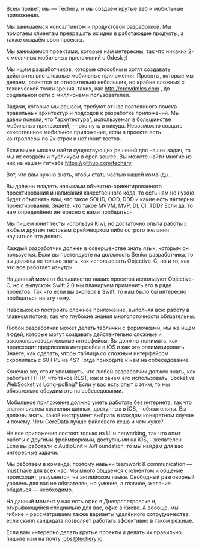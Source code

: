 Всем привет, мы — Techery, и мы создаём крутые веб и мобильные приложения.

Мы занимаемся консалтингом и продуктовой разработкой. Мы помогаем клиентам превращать их идеи в работающие продукты, а также создаём свои проекты.

Мы занимаемся проектами, которые нам интересны, так что никаких 2-х месячных мобильных приложений с Odesk ;)

Мы ищем разработчиков, которые способны и хотят создавать действительно сложные мобильные приложения.
Проекты, которые мы делаем, разнятся от относительно небольших, но крайне сложных с технической точки зрения, таких, как http://crowdmics.com , до социальной сети с миллионами пользователей.

Задачи, которые мы решаем, требуют от нас постоянного поиска правильных архитектур и подходов к разработке приложений.
Мы давно поняли, что "архитектура", используемая в большинстве мобильных приложений, — это путь в никуда. Невозможно создать качественное мобильное приложение, если в проекте есть контроллеры по 2к строк и нет юнит тестов.

Если мы не можем найти существующих решений для наших задач, то мы их создаём и публикуем в open source. Вы можете найти многие из них на нашем гитхабе https://github.com/techery

Вот, что вам нужно знать, чтобы стать частью нашей команды.

Вы должны владеть навыками объектно-ориентированного проектирования и написания качественного кода, то есть нам не нужно будет объяснять вам, что такое SOLID, OOD, DDD и какие есть паттерны проектирования. Знаете, что такое MVVM, MVP, DI, CI, TDD? Если да, то нам определённо интересно с вами пообщаться.

Мы пишем юнит тесты используя Kiwi, но достаточно опыта работы с любым другим тестовым фреймворком либо острого желания научиться это делать.

Каждый разработчик должен в совершенстве знать язык, которым он пользуется. Если вы претендуете на должность Senior разработчика, то вы должны не только знать, как использовать Objective-C, но и то, как это все работает изнутри.

На данный момент большинство наших проектов используют Objective-C, но с выпуском Swift 2.0 мы планируем применить его в ряде проектов. Так что если вы эксперт в Swift, то нам было бы интересно пообщаться на эту тему.

Невозможно построить сложное приложение, выполняя всю работу в главном потоке, так что глубокие знания многопоточности обязательны.

Любой разработчик может делать таблички с формочками, мы же ищем людей, которые могут создавать действительно сложные и высокопроизводительные интерфейсы. Вы должны понимать, как происходит прорисовка интерфейса в iOS и как это оптимизировать. Знаете, как сделать, чтобы таблица со сложным интерфейсом скролилась с 60 FPS на 4S? Тогда приходите к нам на собеседование.

Конечно же, стоит упомянуть, что любой разработчик должен знать, как работает HTTP, что такое REST, как и зачем его использовать. Socket vs WebSocket vs Long-polling? Если у вас есть опыт с этим, то мы обязательно обсудим это на собеседовании.

Мобильное приложение должно уметь работать без интернета, так что знания систем хранения данных, доступных в iOS, - обязательны. Вы должны знать, какой инструмент выбрать в каждом конкретном случае и почему. Чем CoreData лучше файлового кеша и чем хуже?

Не все приложения состоят только из UI и networking, так что опыт работы с другими фреймворками, доступными на iOS, - желателен. Если вы работали с AudioUnit и AVFoundation, то мы найдём для вас интересные задачи.

Мы работаем в команде, поэтому навыки teamwork & communication — must have для всех нас. Мы много общаемся с клиентом и общение происходит, разумеется, на английском языке. Свободный разговорный уровень для вас не обязателен, но умение, а главное, желание общаться — необходимо.

На данный момент у нас есть офис в Днепропетровске и, открывающийся специально для вас, офис в Киеве. А вообще, мы гибкие и рассматриваем также варианты удалённого сотрудничества, если скилл кандидата позволяет работать эффективно в таком режиме.

Если вам интересно делать крутые проекты и делать их правильно, пишите нам на почту jobs@techery.io
